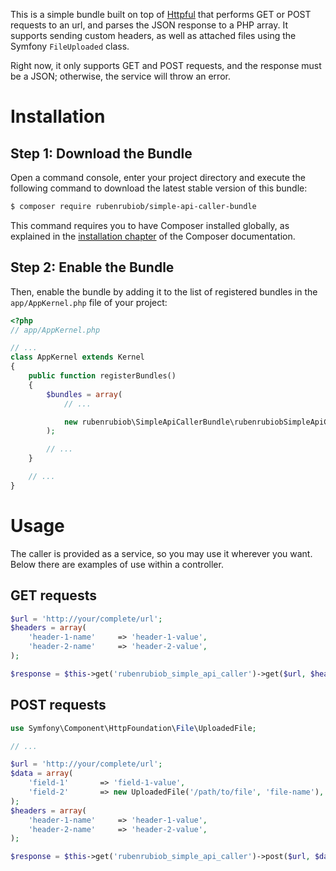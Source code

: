 This is a simple bundle built on top of
[Httpful](http://phphttpclient.com/) that performs GET or POST
requests to an url, and parses the JSON response to a PHP array.
It supports sending custom headers, as well as attached files
using the Symfony `FileUploaded` class.

Right now, it only supports GET and POST requests, and the response
must be a JSON; otherwise, the service will throw an error.

Installation
============

Step 1: Download the Bundle
---------------------------

Open a command console, enter your project directory and execute the
following command to download the latest stable version of this bundle:

```bash
$ composer require rubenrubiob/simple-api-caller-bundle
```

This command requires you to have Composer installed globally, as explained
in the [installation chapter](https://getcomposer.org/doc/00-intro.md)
of the Composer documentation.

Step 2: Enable the Bundle
-------------------------

Then, enable the bundle by adding it to the list of registered bundles
in the `app/AppKernel.php` file of your project:

```php
<?php
// app/AppKernel.php

// ...
class AppKernel extends Kernel
{
    public function registerBundles()
    {
        $bundles = array(
            // ...

            new rubenrubiob\SimpleApiCallerBundle\rubenrubiobSimpleApiCallerBundle(),
        );

        // ...
    }

    // ...
}
```


Usage
=====

The caller is provided as a service, so you may use it wherever you
want. Below there are examples of use within a controller.

GET requests
------------

```php
$url = 'http://your/complete/url';
$headers = array(
    'header-1-name'     => 'header-1-value',
    'header-2-name'     => 'header-2-value',
);

$response = $this->get('rubenrubiob_simple_api_caller')->get($url, $headers);
```

POST requests
-------------

```php
use Symfony\Component\HttpFoundation\File\UploadedFile;

// ...

$url = 'http://your/complete/url';
$data = array(
    'field-1'       => 'field-1-value',
    'field-2'       => new UploadedFile('/path/to/file', 'file-name'),
);
$headers = array(
    'header-1-name'     => 'header-1-value',
    'header-2-name'     => 'header-2-value',
);

$response = $this->get('rubenrubiob_simple_api_caller')->post($url, $data, $headers);
```
